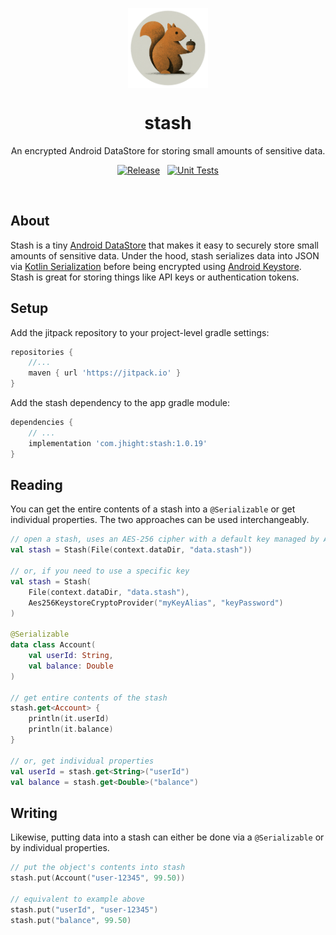 <p align="center">
    <img width="128" src="icon.png" align="center" alt="Stash" />
    <h1 align="center">stash</h1>
    <p align="center">An encrypted Android DataStore for storing small amounts of sensitive data.</p>
    <p align="center">
        <a href="https://jitpack.io/#com.jhight/stash"><img src="https://jitpack.io/v/com.jhight/stash.svg" alt="Release"/></a>
        &nbsp;
        <a href="https://github.com/jhight/stash/actions/workflows/unit-tests.yaml"><img src="https://github.com/jhight/stash/actions/workflows/unit-tests.yaml/badge.svg" alt="Unit Tests"/></a>
    </p>
    <p><br/></p>
</p>

## About
Stash is a tiny [Android DataStore](https://developer.android.com/topic/libraries/architecture/datastore) that makes it easy to securely store small amounts of sensitive data. Under the hood, stash serializes data into JSON via [Kotlin Serialization](https://kotlinlang.org/docs/serialization.html) before being encrypted using [Android Keystore](https://developer.android.com/privacy-and-security/keystore). Stash is great for storing things like API keys or authentication tokens.

## Setup
Add the jitpack repository to your project-level gradle settings:
```gradle
repositories {
    //...
    maven { url 'https://jitpack.io' }
}
```

Add the stash dependency to the app gradle module:
```gradle
dependencies {
    // ...
    implementation 'com.jhight:stash:1.0.19'
}
```

## Reading
You can get the entire contents of a stash into a `@Serializable` or get individual properties. The two approaches can be used interchangeably.
```kotlin
// open a stash, uses an AES-256 cipher with a default key managed by Android Keystore
val stash = Stash(File(context.dataDir, "data.stash"))

// or, if you need to use a specific key
val stash = Stash(
    File(context.dataDir, "data.stash"),
    Aes256KeystoreCryptoProvider("myKeyAlias", "keyPassword")
)

@Serializable
data class Account(
    val userId: String,
    val balance: Double
)

// get entire contents of the stash
stash.get<Account> {
    println(it.userId)
    println(it.balance)
}

// or, get individual properties
val userId = stash.get<String>("userId")
val balance = stash.get<Double>("balance")
```

## Writing
Likewise, putting data into a stash can either be done via a `@Serializable` or by individual properties.
```kotlin
// put the object's contents into stash
stash.put(Account("user-12345", 99.50))

// equivalent to example above
stash.put("userId", "user-12345")
stash.put("balance", 99.50)
```

